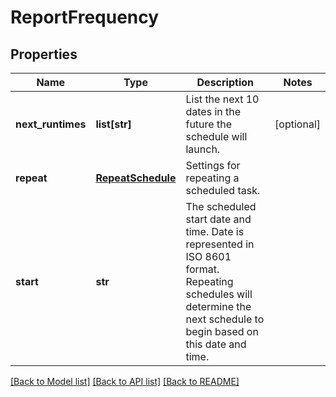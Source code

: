 # ReportFrequency

## Properties
Name | Type | Description | Notes
------------ | ------------- | ------------- | -------------
**next_runtimes** | **list[str]** | List the next 10 dates in the future the schedule will launch.  | [optional] 
**repeat** | [**RepeatSchedule**](RepeatSchedule.md) | Settings for repeating a scheduled task. | 
**start** | **str** | The scheduled start date and time. Date is represented in ISO 8601 format. Repeating schedules will determine the next schedule to begin based on this date and time. | 

[[Back to Model list]](../README.md#documentation-for-models) [[Back to API list]](../README.md#documentation-for-api-endpoints) [[Back to README]](../README.md)


